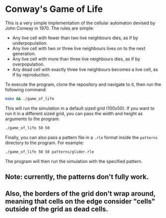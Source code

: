 # Conway's Game of Life

This is a very simple implementation of the cellular automaton devised by John Conway in 1970. The rules are simple:
- Any live cell with fewer than two live neighbours dies, as if by underpopulation.
- Any live cell with two or three live neighbours lives on to the next generation.
- Any live cell with more than three live neighbours dies, as if by overpopulation.
- Any dead cell with exactly three live neighbours becomes a live cell, as if by reproduction.

To execute the program, clone the repository and navigate to it, then run the following command:
```bash
make && ./game_of_life
```
This will run the simulation in a default sized grid (100x50). If you want to run it in a different sized grid, you can pass the width and height as arguments to the program:
```bash
./game_of_life 50 50
```
Finally, you can also pass a pattern file in a `.rle` format inside the `patterns` directory to the program. For example:
```bash
./game_of_life 50 50 patterns/glider.rle
```
The program will then run the simulation with the specified pattern.

## Note: currently, the patterns don't fully work.
## Also, the borders of the grid don't wrap around, meaning that cells on the edge consider "cells" outside of the grid as dead cells.